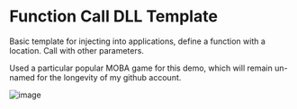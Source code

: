 # Function Call DLL Template

Basic template for injecting into applications, define a function with a location. Call with other parameters.

Used a particular popular MOBA game for this demo, which will remain un-named for the longevity of my github account.


![image](https://user-images.githubusercontent.com/84855585/166400730-5ff74ca5-2acb-47de-b251-88959ad89c20.png)
